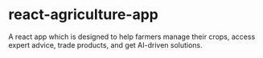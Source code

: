 # react-agriculture-app
A react app which is designed to help farmers manage their crops, access expert advice, trade products, and get AI-driven solutions.
